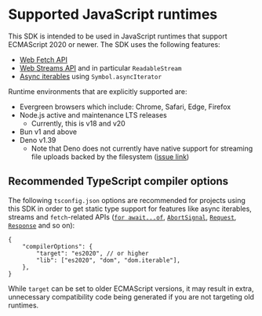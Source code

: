 # Supported JavaScript runtimes

This SDK is intended to be used in JavaScript runtimes that support ECMAScript 2020 or newer. The SDK uses the following features:

- [Web Fetch API][web-fetch]
- [Web Streams API][web-streams] and in particular `ReadableStream`
- [Async iterables][async-iter] using `Symbol.asyncIterator`

[web-fetch]: https://developer.mozilla.org/en-US/docs/Web/API/Fetch_API
[web-streams]: https://developer.mozilla.org/en-US/docs/Web/API/Streams_API
[async-iter]: https://developer.mozilla.org/en-US/docs/Web/JavaScript/Reference/Iteration_protocols#the_async_iterator_and_async_iterable_protocols

Runtime environments that are explicitly supported are:

- Evergreen browsers which include: Chrome, Safari, Edge, Firefox
- Node.js active and maintenance LTS releases
  - Currently, this is v18 and v20
- Bun v1 and above
- Deno v1.39
  - Note that Deno does not currently have native support for streaming file uploads backed by the filesystem ([issue link][deno-file-streaming])

[deno-file-streaming]: https://github.com/denoland/deno/issues/11018

## Recommended TypeScript compiler options

The following `tsconfig.json` options are recommended for projects using this SDK in order to get static type support for features like async iterables, streams and `fetch`-related APIs ([`for await...of`][for-await-of], [`AbortSignal`][abort-signal], [`Request`][request], [`Response`][response] and so on):

[for-await-of]: https://developer.mozilla.org/en-US/docs/Web/JavaScript/Reference/Statements/for-await...of
[abort-signal]: https://developer.mozilla.org/en-US/docs/Web/API/AbortSignal
[request]: https://developer.mozilla.org/en-US/docs/Web/API/Request
[response]: https://developer.mozilla.org/en-US/docs/Web/API/Response

```jsonc
{
	"compilerOptions": {
		"target": "es2020", // or higher
		"lib": ["es2020", "dom", "dom.iterable"],
	},
}
```

While `target` can be set to older ECMAScript versions, it may result in extra, unnecessary compatibility code being generated if you are not targeting old runtimes.
